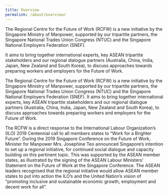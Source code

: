 ```yaml
---
title: Overview
permalink: /about/overview/
---
```


The Regional Centre for the Future of Work (RCFW) is a new initiative by the Singapore Ministry of Manpower, supported by our tripartite partners, the Singapore National Trades Union Congress (NTUC) and the Singapore National Employers Federation (SNEF).

It aims to bring together international experts, key ASEAN tripartite stakeholders and our regional dialogue partners (Australia, China, India, Japan, New Zealand and South Korea), to discuss approaches towards preparing workers and employers for the Future of Work. 

The Regional Centre for the Future of Work (RCFW) is a new initiative by the Singapore Ministry of Manpower, supported by our tripartite partners, the Singapore National Trades Union Congress (NTUC) and the Singapore National Employers Federation (SNEF). It aims to bring together international experts, key ASEAN tripartite stakeholders and our regional dialogue partners (Australia, China, India, Japan, New Zealand and South Korea), to discuss approaches towards preparing workers and employers for the Future of Work. 

The RCFW is a direct response to the International Labour Organization’s (ILO) 2019 Centennial call to all members states to “Work for a Brighter Future”. During the 2019 Singapore Conference on the Future of Work, Minister for Manpower Mrs. Josephine Teo announced Singapore’s intention to set up a regional initiative, for continued social dialogue and capacity building on this pertinent topic. This was supported by the ASEAN member states, as illustrated by the signing of the ASEAN Labour Ministers’ Statement on the Future of Work at the Singapore Conference. The ASEAN leaders recognised that the regional initiative would allow ASEAN member states to put into action the ILO’s and the United Nation’s vision of “promoting inclusive and sustainable economic growth, employment and decent work for all”.
